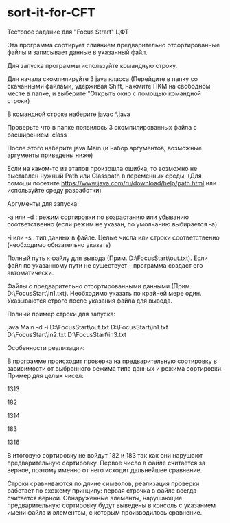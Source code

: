 # sort-it-for-CFT
Тестовое задание для "Focus Strart" ЦФТ

Эта программа сортирует слиянием предварительно отсортированные файлы и записывает данные в указанный файл.

Для запуска программы используйте командную строку.

Для начала скомпилируйте 3 java класса (Перейдите в папку со скачанными файлами, удерживая Shift, нажмите ПКМ на свободном месте в папке, и выберите "Открыть окно с помощью командной строки)

В командной строке наберите javac *.java

Проверьте что в папке появилось 3 скомпилированных файла с расширением .class

После этого наберите java Main (и набор аргументов, возможные аргументы приведены ниже)

Если на каком-то из этапов произошла ошибка, то возможно не выставлен нужный Path или Classpath в переменных среды. (Для помощи посетите https://www.java.com/ru/download/help/path.html или используйте среду разработки)

Аргументы для запуска:

-a или -d : режим сортировки по возрастанию или убыванию соответственно (если режим не указан, по умолчанию выбирается -a)

-i или -s : тип данных в файле. Целые числа или строки соответственно (необходимо обязательно указать)

Полный путь к файлу для вывода (Прим. D:\FocusStart\out.txt). Если файл по указанному пути не существует - программа создаст его автоматически.

Файлы с предварительно отсортированными данными (Прим. D:\FocusStart\in1.txt). Необходимо указать по крайней мере один. Указываются строго после указания файла для вывода.

Полный пример строки для запуска:

java Main -d -i D:\FocusStart\out.txt D:\FocusStart\in1.txt D:\FocusStart\in2.txt D:\FocusStart\in3.txt

Особенности реализации: 

В программе происходит проверка на предварительную сортировку в зависимости от выбранного режима типа данных и режима сортировки. Пример для целых чисел:

1313

182

1314

183

1316

В итоговую сортировку не войдут 182 и 183 так как они нарушают предварительную сортировку. Первое число в файле считается за верное, поэтому именно от него исходит дальнейшее сравнение.

Строки сравниваются по длине символов, реализация проверки работает по схожему принципу: первая строчка в файле всегда считается верной. Обнаруженные элементы, нарушающие предварительную сортировку будут выведены в консоль с указанием имени файла и элементом, с которым производилось сравнение.
